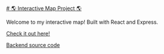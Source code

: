 [# 🌎 Interactive Map Project 🌎](https://stellular-froyo-631564.netlify.app/)

Welcome to my interactive map! Built with React and Express.

[Check it out here!](https://stellular-froyo-631564.netlify.app/)

[Backend source code](https://github.com/cychen9920/Places-backend)
